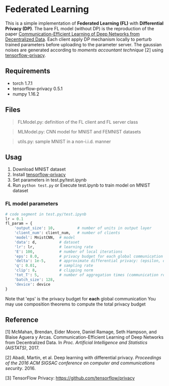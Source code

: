 # Federated Learning

This is a simple implementation of **Federated Learning (FL)** with **Differential Privacy (DP)**. The bare FL model (without DP) is the reproduction of the paper [Communication-Efficient Learning of Deep Networks from Decentralized Data](https://arxiv.org/abs/1602.05629). Each client apply DP mechanism locally to perturb trained parameters before uploading to the parameter server. The gaussian noises are generated according to *moments accountant technique* [2] using [tensorflow-privacy]( https://github.com/tensorflow/privacy).

## Requirements
- torch 1.7.1
- tensorflow-privacy 0.5.1
- numpy 1.16.2

## Files
> FLModel.py: definition of the FL client and FL server class

> MLModel.py: CNN model for MNIST and FEMNIST datasets

> utils.py: sample MNIST in a non-i.i.d. manner

## Usag
1. Download MNIST dataset
2. Install [tensorflow-privacy]( https://github.com/tensorflow/privacy)
2. Set parameters in test.py/test.ipynb
3. Run ```python test.py``` or Execute test.ipynb to train model on MNIST dataset

### FL model parameters
```python
# code segment in test.py/test.ipynb
lr = 0.1
fl_param = {
    'output_size': 10,          # number of units in output layer
    'client_num': client_num,   # number of clients
    'model': MnistCNN,  # model
    'data': d,          # dataset
    'lr': lr,           # learning rate
    'E': 100,           # number of local iterations
    'eps': 8.0,         # privacy budget for each global communication
    'delta': 1e-5,      # approximate differential privacy: (epsilon, delta)-DP
    'q': 0.01,          # sampling rate
    'clip': 8,          # clipping norm
    'tot_T': 5,         # number of aggregation times (communication rounds)
    'batch_size': 128,
    'device': device
}
```
Note that 'eps' is the privacy budget for **each** global communication
You may use composition theorems to compute the total privacy budget

## Reference
[1] McMahan, Brendan, Eider Moore, Daniel Ramage, Seth Hampson, and Blaise Aguera y Arcas. Communication-Efficient Learning of Deep Networks from Decentralized Data. In *Proc. Artificial Intelligence and Statistics (AISTATS)*, 2017.

[2] Abadi, Martin, et al. Deep learning with differential privacy. *Proceedings of the 2016 ACM SIGSAC conference on computer and communications security*. 2016.

[3] TensorFlow Privacy: https://github.com/tensorflow/privacy

